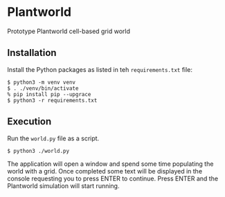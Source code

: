 # Plantworld

Prototype Plantworld cell-based grid world

## Installation

Install the Python packages as listed in teh `requirements.txt` file:
```
$ python3 -m venv venv
$ . ./venv/bin/activate
% pip install pip --upgrace
$ python3 -r requirements.txt
```

## Execution

Run the `world.py` file as a script.
```
$ python3 ./world.py
```

The application will open a window and spend some time populating the world with a grid.
Once completed some text will be displayed in the console requesting you to press ENTER to continue.
Press ENTER and the Plantworld simulation will start running.

